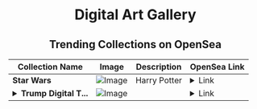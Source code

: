 <div align="center">

# Digital Art Gallery

## Trending Collections on OpenSea

| Collection Name                       | Image                                                                                     | Description                       | OpenSea Link                                                                                          |
|---------------------------------------|-------------------------------------------------------------------------------------------|-----------------------------------|--------------------------------------------------------------------------------------------------------|
| **Star Wars** | ![Image](https://i.seadn.io/s/raw/files/2edecbe7d8f2d305874dfb8cf23710c4.png?w=500&auto=format?w=200&auto=format) | Harry Potter | <details><summary>Link</summary>[Star Wars](https://opensea.io/collection/star-wars-186)</details> |
| **<details><summary>Trump Digital T...</summary>Trump Digital Trading Cards MugShot Bonus Edition</details>** | ![Image](https://i.seadn.io/s/raw/files/740d3527ba4c8e7f6f51aa960129fa83.png?w=500&auto=format?w=200&auto=format) |  | <details><summary>Link</summary>[Trump Digital Trading Cards MugShot Bonus Edition](https://opensea.io/collection/trump-digital-trading-cards-mugshot-bonus-editio-5)</details> |

</div>